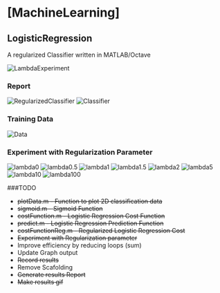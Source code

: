 # [MachineLearning] 

## LogisticRegression

A regularized Classifier written in MATLAB/Octave

![LambdaExperiment](results/LambdaExperiment.gif)

### Report
![RegularizedClassifier](results/lambda1.png)
![Classifier](results/classifier.png)

### Training Data
![Data](results/data.png)

### Experiment with Regularization Parameter
![lambda0](results/lambda0.png)
![lambda0.5](results/lambda0_5.png)
![lambda1](results/lambda1.png)
![lambda1.5](results/lambda1_5.png)
![lambda2](results/lambda2.png)
![lambda5](results/lambda5.png)
![lambda10](results/lambda10.png)
![lambda100](results/lambda100.png)

###TODO
- ~~plotData.m - Function to plot 2D classification data~~  
- ~~sigmoid.m - Sigmoid Function~~  
- ~~costFunction.m - Logistic Regression Cost Function~~  
- ~~predict.m - Logistic Regression Prediction Function~~  
- ~~costFunctionReg.m - Regularized Logistic Regression Cost~~
- ~~Experiment with Regularization parameter~~
- Improve efficiency by reducing loops (sum)
- Update Graph output
- ~~Record results~~
- Remove Scafolding
- ~~Generate results Report~~
- ~~Make results gif~~